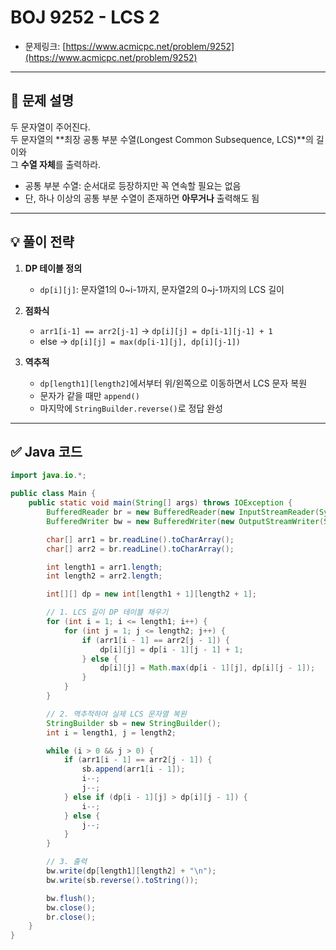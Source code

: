 # BOJ 9252 - LCS 2

- 문제링크: [https://www.acmicpc.net/problem/9252](https://www.acmicpc.net/problem/9252)

---

## 📌 문제 설명

두 문자열이 주어진다.  
두 문자열의 **최장 공통 부분 수열(Longest Common Subsequence, LCS)**의 길이와  
그 **수열 자체**를 출력하라.

- 공통 부분 수열: 순서대로 등장하지만 꼭 연속할 필요는 없음
- 단, 하나 이상의 공통 부분 수열이 존재하면 **아무거나** 출력해도 됨

---

## 💡 풀이 전략

1. **DP 테이블 정의**
   - `dp[i][j]`: 문자열1의 0~i-1까지, 문자열2의 0~j-1까지의 LCS 길이

2. **점화식**
   - `arr1[i-1] == arr2[j-1]` → `dp[i][j] = dp[i-1][j-1] + 1`
   - else → `dp[i][j] = max(dp[i-1][j], dp[i][j-1])`

3. **역추적**
   - `dp[length1][length2]`에서부터 위/왼쪽으로 이동하면서 LCS 문자 복원
   - 문자가 같을 때만 `append()`
   - 마지막에 `StringBuilder.reverse()`로 정답 완성

---

## ✅ Java 코드

```java
import java.io.*;

public class Main {
    public static void main(String[] args) throws IOException {
        BufferedReader br = new BufferedReader(new InputStreamReader(System.in));
        BufferedWriter bw = new BufferedWriter(new OutputStreamWriter(System.out));

        char[] arr1 = br.readLine().toCharArray();
        char[] arr2 = br.readLine().toCharArray();

        int length1 = arr1.length;
        int length2 = arr2.length;

        int[][] dp = new int[length1 + 1][length2 + 1];

        // 1. LCS 길이 DP 테이블 채우기
        for (int i = 1; i <= length1; i++) {
            for (int j = 1; j <= length2; j++) {
                if (arr1[i - 1] == arr2[j - 1]) {
                    dp[i][j] = dp[i - 1][j - 1] + 1;
                } else {
                    dp[i][j] = Math.max(dp[i - 1][j], dp[i][j - 1]);
                }
            }
        }

        // 2. 역추적하여 실제 LCS 문자열 복원
        StringBuilder sb = new StringBuilder();
        int i = length1, j = length2;

        while (i > 0 && j > 0) {
            if (arr1[i - 1] == arr2[j - 1]) {
                sb.append(arr1[i - 1]);
                i--;
                j--;
            } else if (dp[i - 1][j] > dp[i][j - 1]) {
                i--;
            } else {
                j--;
            }
        }

        // 3. 출력
        bw.write(dp[length1][length2] + "\n");
        bw.write(sb.reverse().toString());

        bw.flush();
        bw.close();
        br.close();
    }
}
```